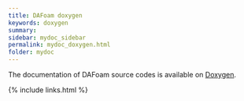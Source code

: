 ```yaml
---
title: DAFoam doxygen
keywords: doxygen
summary: 
sidebar: mydoc_sidebar
permalink: mydoc_doxygen.html
folder: mydoc
---
```


The documentation of DAFoam source codes is available on [Doxygen](https://dafoam.github.io/doxygen).

{% include links.html %}
